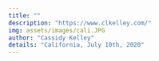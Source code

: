 ```yaml
---
title: ""
description: "https://www.clkelley.com/"
img: assets/images/cali.JPG
author: "Cassidy Kelley"
details: "California, July 10th, 2020"
---
```

